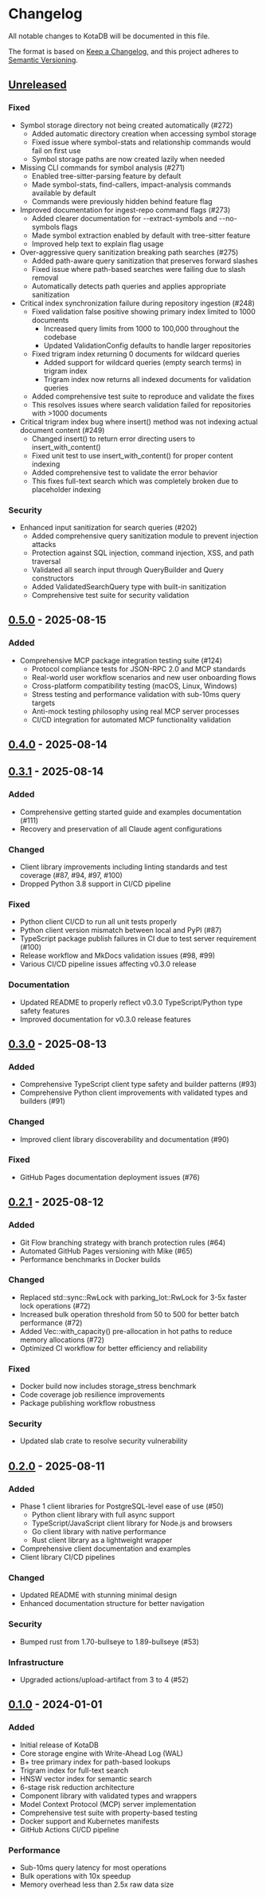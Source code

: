 # Changelog

All notable changes to KotaDB will be documented in this file.

The format is based on [Keep a Changelog](https://keepachangelog.com/en/1.1.0/),
and this project adheres to [Semantic Versioning](https://semver.org/spec/v2.0.0.html).

## [Unreleased]

### Fixed
- Symbol storage directory not being created automatically (#272)
  - Added automatic directory creation when accessing symbol storage
  - Fixed issue where symbol-stats and relationship commands would fail on first use
  - Symbol storage paths are now created lazily when needed
- Missing CLI commands for symbol analysis (#271)
  - Enabled tree-sitter-parsing feature by default
  - Made symbol-stats, find-callers, impact-analysis commands available by default
  - Commands were previously hidden behind feature flag
- Improved documentation for ingest-repo command flags (#273)
  - Added clearer documentation for --extract-symbols and --no-symbols flags
  - Made symbol extraction enabled by default with tree-sitter feature
  - Improved help text to explain flag usage
- Over-aggressive query sanitization breaking path searches (#275)
  - Added path-aware query sanitization that preserves forward slashes
  - Fixed issue where path-based searches were failing due to slash removal
  - Automatically detects path queries and applies appropriate sanitization
- Critical index synchronization failure during repository ingestion (#248)
  - Fixed validation false positive showing primary index limited to 1000 documents
    - Increased query limits from 1000 to 100,000 throughout the codebase
    - Updated ValidationConfig defaults to handle larger repositories
  - Fixed trigram index returning 0 documents for wildcard queries
    - Added support for wildcard queries (empty search terms) in trigram index
    - Trigram index now returns all indexed documents for validation queries
  - Added comprehensive test suite to reproduce and validate the fixes
  - This resolves issues where search validation failed for repositories with >1000 documents
- Critical trigram index bug where insert() method was not indexing actual document content (#249)
  - Changed insert() to return error directing users to insert_with_content()
  - Fixed unit test to use insert_with_content() for proper content indexing
  - Added comprehensive test to validate the error behavior
  - This fixes full-text search which was completely broken due to placeholder indexing

### Security
- Enhanced input sanitization for search queries (#202)
  - Added comprehensive query sanitization module to prevent injection attacks
  - Protection against SQL injection, command injection, XSS, and path traversal
  - Validated all search input through QueryBuilder and Query constructors
  - Added ValidatedSearchQuery type with built-in sanitization
  - Comprehensive test suite for security validation

## [0.5.0] - 2025-08-15

### Added
- Comprehensive MCP package integration testing suite (#124)
  - Protocol compliance tests for JSON-RPC 2.0 and MCP standards
  - Real-world user workflow scenarios and new user onboarding flows
  - Cross-platform compatibility testing (macOS, Linux, Windows)
  - Stress testing and performance validation with sub-10ms query targets
  - Anti-mock testing philosophy using real MCP server processes
  - CI/CD integration for automated MCP functionality validation

## [0.4.0] - 2025-08-14

## [0.3.1] - 2025-08-14

### Added
- Comprehensive getting started guide and examples documentation (#111)
- Recovery and preservation of all Claude agent configurations

### Changed
- Client library improvements including linting standards and test coverage (#87, #94, #97, #100)
- Dropped Python 3.8 support in CI/CD pipeline

### Fixed
- Python client CI/CD to run all unit tests properly
- Python client version mismatch between local and PyPI (#87)
- TypeScript package publish failures in CI due to test server requirement (#100)
- Release workflow and MkDocs validation issues (#98, #99)
- Various CI/CD pipeline issues affecting v0.3.0 release

### Documentation
- Updated README to properly reflect v0.3.0 TypeScript/Python type safety features
- Improved documentation for v0.3.0 release features

## [0.3.0] - 2025-08-13

### Added
- Comprehensive TypeScript client type safety and builder patterns (#93)
- Comprehensive Python client improvements with validated types and builders (#91)

### Changed
- Improved client library discoverability and documentation (#90)

### Fixed
- GitHub Pages documentation deployment issues (#76)

## [0.2.1] - 2025-08-12

### Added
- Git Flow branching strategy with branch protection rules (#64)
- Automated GitHub Pages versioning with Mike (#65)
- Performance benchmarks in Docker builds

### Changed
- Replaced std::sync::RwLock with parking_lot::RwLock for 3-5x faster lock operations (#72)
- Increased bulk operation threshold from 50 to 500 for better batch performance (#72)
- Added Vec::with_capacity() pre-allocation in hot paths to reduce memory allocations (#72)
- Optimized CI workflow for better efficiency and reliability

### Fixed
- Docker build now includes storage_stress benchmark
- Code coverage job resilience improvements
- Package publishing workflow robustness

### Security
- Updated slab crate to resolve security vulnerability

## [0.2.0] - 2025-08-11

### Added
- Phase 1 client libraries for PostgreSQL-level ease of use (#50)
  - Python client library with full async support
  - TypeScript/JavaScript client library for Node.js and browsers
  - Go client library with native performance
  - Rust client library as a lightweight wrapper
- Comprehensive client documentation and examples
- Client library CI/CD pipelines

### Changed
- Updated README with stunning minimal design
- Enhanced documentation structure for better navigation

### Security
- Bumped rust from 1.70-bullseye to 1.89-bullseye (#53)

### Infrastructure
- Upgraded actions/upload-artifact from 3 to 4 (#52)

## [0.1.0] - 2024-01-01

### Added
- Initial release of KotaDB
- Core storage engine with Write-Ahead Log (WAL)
- B+ tree primary index for path-based lookups
- Trigram index for full-text search
- HNSW vector index for semantic search
- 6-stage risk reduction architecture
- Component library with validated types and wrappers
- Model Context Protocol (MCP) server implementation
- Comprehensive test suite with property-based testing
- Docker support and Kubernetes manifests
- GitHub Actions CI/CD pipeline

### Performance
- Sub-10ms query latency for most operations
- Bulk operations with 10x speedup
- Memory overhead less than 2.5x raw data size

[Unreleased]: https://github.com/jayminwest/kota-db/compare/v0.1.0...HEAD
[0.1.0]: https://github.com/jayminwest/kota-db/releases/tag/v0.1.0
[Unreleased]: https://github.com/jayminwest/kota-db/compare/v0.2.0...HEAD
[0.2.0]: https://github.com/jayminwest/kota-db/compare/v0.1.0...v0.2.0

[Unreleased]: https://github.com/jayminwest/kota-db/compare/v0.2.1...HEAD
[0.2.1]: https://github.com/jayminwest/kota-db/compare/v0.2.0...v0.2.1

[Unreleased]: https://github.com/jayminwest/kota-db/compare/v0.3.0...HEAD
[0.3.0]: https://github.com/jayminwest/kota-db/compare/v0.2.1...v0.3.0

[Unreleased]: https://github.com/jayminwest/kota-db/compare/v0.3.1...HEAD
[0.3.1]: https://github.com/jayminwest/kota-db/compare/v0.3.0...v0.3.1

[Unreleased]: https://github.com/jayminwest/kota-db/compare/v0.4.0...HEAD
[0.4.0]: https://github.com/jayminwest/kota-db/compare/v0.3.1...v0.4.0

[Unreleased]: https://github.com/jayminwest/kota-db/compare/v0.5.0...HEAD
[0.5.0]: https://github.com/jayminwest/kota-db/compare/v0.4.0...v0.5.0
